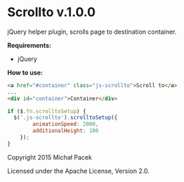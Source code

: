 # Scrollto v.1.0.0

jQuery helper plugin, scrolls page to destination container.

**Requirements:**

* jQuery

**How to use:**

``` HTML
<a href="#container" class="js-scrollto">Scroll to</a>
...
<div id="container">Container</div>
```

``` JavaScript
if ($.fn.scrolltoSetup) {
  $('.js-scrollto').scrolltoSetup({
		animationSpeed: 2000,
		additionalHeight: 100
	});
}
```

Copyright 2015 Michał Pacek

Licensed under the Apache License, Version 2.0.
